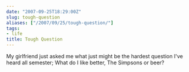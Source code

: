 ```yaml
---
date: "2007-09-25T18:29:00Z"
slug: tough-question
aliases: ["/2007/09/25/tough-question/"]
tags:
- life
title: Tough Question
---
```


My girlfriend just asked me what just might be the hardest question I've heard
all semester; What do I like better, The Simpsons or beer?
